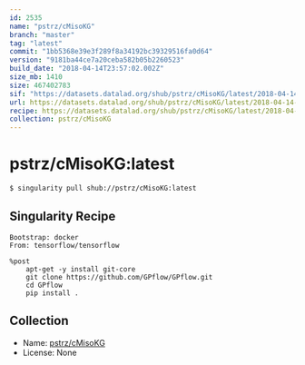 ```yaml
---
id: 2535
name: "pstrz/cMisoKG"
branch: "master"
tag: "latest"
commit: "1bb5368e39e3f289f8a34192bc39329516fa0d64"
version: "9181ba44ce7a20ceba582b05b2260523"
build_date: "2018-04-14T23:57:02.002Z"
size_mb: 1410
size: 467402783
sif: "https://datasets.datalad.org/shub/pstrz/cMisoKG/latest/2018-04-14-1bb5368e-9181ba44/9181ba44ce7a20ceba582b05b2260523.simg"
url: https://datasets.datalad.org/shub/pstrz/cMisoKG/latest/2018-04-14-1bb5368e-9181ba44/
recipe: https://datasets.datalad.org/shub/pstrz/cMisoKG/latest/2018-04-14-1bb5368e-9181ba44/Singularity
collection: pstrz/cMisoKG
---
```


# pstrz/cMisoKG:latest

```bash
$ singularity pull shub://pstrz/cMisoKG:latest
```

## Singularity Recipe

```singularity
Bootstrap: docker
From: tensorflow/tensorflow

%post
    apt-get -y install git-core
    git clone https://github.com/GPflow/GPflow.git
    cd GPflow
    pip install .
```

## Collection

 - Name: [pstrz/cMisoKG](https://github.com/pstrz/cMisoKG)
 - License: None

